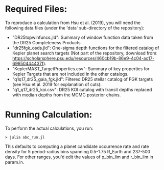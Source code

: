 # Required Files:
To reproduce a calculation from Hsu et al. (2019), you will need the following data files (under the 'data' sub-directory of the repository):
* "DR25topwinfuncs.jld": Summary of window function data taken from the DR25 Completeness Products
* "dr25fgk_osds.jld": One-sigma depth functions for the filtered catalog of Kepler planet search targets (Not part of the repository, download from: https://scholarsphere.psu.edu/resources/460cb19b-86e9-4c04-ac17-69950444437f).
* "KeplerMAST_TargetProperties.csv": Summary of key properties for Kepler Targets that are not included in the other catalogs.
* "q1q17_dr25_gaia_fgk.jld": Filtered DR25 stellar catalog of FGK targets (see Hsu et al. 2019 for explanation of cuts).
* "q1_q17_dr25_koi.csv": DR25 KOI catalog with transit depths replaced with median depths from the MCMC posterior chains.

# Running Calculation:
To perform the actual calculations, you run:
```
> julia abc_run.jl
```

This defaults to computing a planet candidate occurrence rate and rate density for 5 period-radius bins spanning 0.5-1.75 R_Earth and 237-500 days.
For other ranges, you'd edit the values of p_bin_lim and r_bin_lim in param.in.
